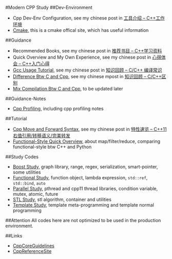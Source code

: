#Modern CPP Study
##Dev-Environment
- Cpp Dev-Env Configuration, see my chinese post in [工具介绍 – C++工作环境](http://blog.cheyulin.me/?p=33)
- [Cmake](https://cmake.org/), this is a cmake offical site, which has useful information

##Guidance
- Recommended Books, see my chinese post in [推荐书目 – C++学习资料](http://blog.cheyulin.me/?p=318)
- Quick Overview and My Own Experience, see my chinese post in [心得体会 – C++入门心得](http://blog.cheyulin.me/?p=16)
- [Gcc Usage Tutorial](Guidance/GccUsage), see my chinese post in [知识回顾 – C/C++ 编译常识](http://blog.cheyulin.me/?p=270)
- [Difference Btw C and Cpp](Guidance/DifferInCppC), see my chinese mpost in [知识回顾 – C/C++区别](http://blog.cheyulin.me/?p=238)
- [Mix Compilation Btw C and Cpp](Guidance/MixCompile), to be updated later

##Guidance-Notes
- [Cpp Profiling](Guidance/Notes/CppProfiling.md), including cpp profiling notes

##Tutorial
- [Cpp Move and Forward Syntax](Tutorial/MoveForwardSyntax), see my chinese post in [特性速览 – C++11右值引用/转移语义/完美转发](http://blog.cheyulin.me/?p=148)
- [Functional-Style Quick Overview](Tutorial/Functional), about map/filter/reduce, comparing functional-style btw C++ and Python

##Study Codes
- [Boost Study](StudyCodes/BoostStudy), graph library, range, regex, serialization, smart-pointer, some utilities
- [Functional Study](StudyCodes/FunctionalStudy), function object, lambda expression, `std::ref`, `std::bind`, `auto`
- [Parallel Study](StudyCodes/ParallelStudy), pthread and cpp11 thread libraries, condition variable, mutex, atomic, future
- [STL Study](StudyCodes/STLStudy), stl algorithm, container and utilities
- [Template Study](StudyCodes/TemplateStudy), template meta-programming and template normal programming

##Attention
All codes here are not optimized to be used in the production environment.

##Links
- [CppCoreGuidelines](https://github.com/isocpp/CppCoreGuidelines)
- [CppReferenceSite](http://en.cppreference.com/w/cpp)